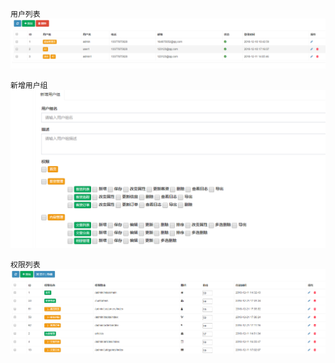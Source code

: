 `用户列表`
![](public/vendor/admin/images/yonghu.png)

`新增用户组`
![](public/vendor/admin/images/yonghuzu.png)

`权限列表`
![](public/vendor/admin/images/quanxian.png)



